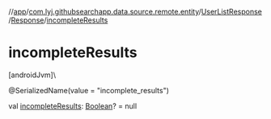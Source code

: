 //[app](../../../../index.md)/[com.lyj.githubsearchapp.data.source.remote.entity](../../index.md)/[UserListResponse](../index.md)/[Response](index.md)/[incompleteResults](incomplete-results.md)

# incompleteResults

[androidJvm]\

@SerializedName(value = "incomplete_results")

val [incompleteResults](incomplete-results.md): [Boolean](https://kotlinlang.org/api/latest/jvm/stdlib/kotlin/-boolean/index.html)? = null
